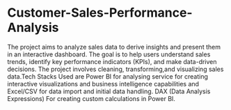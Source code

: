 # Customer-Sales-Performance-Analysis
The project aims to analyze sales data to derive insights and present them
in an interactive dashboard. The goal is to help users understand sales trends, identify key performance indicators
(KPIs), and make data-driven decisions. The project involves cleaning, transforming,and visualizing sales
data.Tech Stacks Used are Power BI for analysing service for creating interactive visualizations and business
intelligence capabilities and Excel/CSV for data import and initial data handling. DAX (Data Analysis Expressions)
For creating custom calculations in Power BI.
